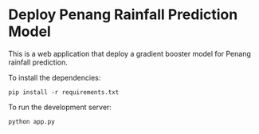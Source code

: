 # Deploy Penang Rainfall Prediction Model
This is a web application that deploy a gradient booster model for Penang rainfall prediction.

To install the dependencies:
```
pip install -r requirements.txt
```

To run the development server:
```
python app.py
```
